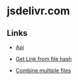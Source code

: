 # jsdelivr.com

## Links

- [Api](https://github.com/jsdelivr/data.jsdelivr.com#list-package-versions)

- [Get Link from file hash](https://github.com/jsdelivr/data.jsdelivr.com#get-a-cdn-linkmetadata-from-file-hash)

- [Combine multiple files](https://www.jsdelivr.com/features#Combine%20multiple%20files)
